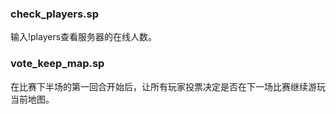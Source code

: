 ### check_players.sp

输入!players查看服务器的在线人数。

### vote_keep_map.sp

在比赛下半场的第一回合开始后，让所有玩家投票决定是否在下一场比赛继续游玩当前地图。
